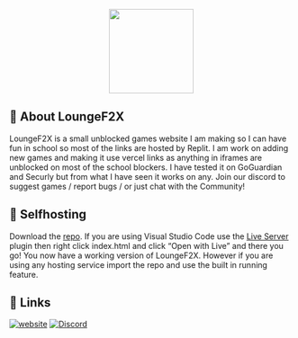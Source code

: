 <p align="center">
<kbd>
<img width="150px" src="https://avatars.githubusercontent.com/u/85375268">
</kbd>

## 🚀 About LoungeF2X
LoungeF2X is a small unblocked games website I am making so I can have fun in school so most of the links are hosted by Replit. I am work on adding new games and making it use vercel links as anything in iframes are unblocked on most of the school blockers. I have tested it on GoGuardian and Securly but from what I have seen it works on any. Join our discord to suggest games / report bugs / or just chat with the Community!
## 🚀 Selfhosting

Download the [repo](https://github.com/LoungeF2X/LoungeF2X.git). If you are using Visual Studio Code use the [Live Server](https://marketplace.visualstudio.com/items?itemName=ritwickdey.LiveServer) plugin then right click index.html and click “Open with Live” and there you go! You now have a working version of LoungeF2X. However if you are using any hosting service import the repo and use the built in running feature.
    
## 🔗 Links
[![website](https://img.shields.io/badge/official_website-000?style=for-the-badge&logo=website&logoColor=white)](https://loungef2x.vercel.app/)
[![Discord](https://img.shields.io/badge/discord-0A66C2?style=for-the-badge&logo=discord&logoColor=white)](https://discord.gg/dmdhSEhuWm)

